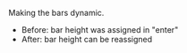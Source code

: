 Making the bars dynamic.

 * Before: bar height was assigned in "enter"
 * After: bar height can be reassigned
